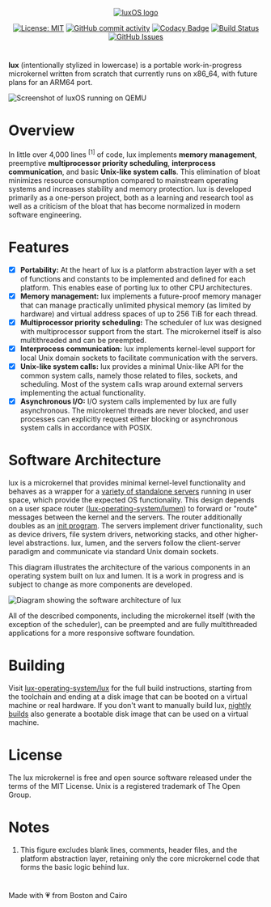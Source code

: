 <div align="center">

[![luxOS logo](https://jewelcodes.io/lux/logo-small.png)](https://github.com/lux-operating-system)

[![License: MIT](https://img.shields.io/github/license/lux-operating-system/kernel?color=red)](https://github.com/lux-operating-system/kernel/blob/main/LICENSE) [![GitHub commit activity](https://img.shields.io/github/commit-activity/w/lux-operating-system/kernel)](https://github.com/lux-operating-system/kernel/commits/main/) [![Codacy Badge](https://app.codacy.com/project/badge/Grade/01007e2804e34b4da5d164ea927443a5)](https://app.codacy.com/gh/lux-operating-system/kernel/dashboard?utm_source=gh&utm_medium=referral&utm_content=&utm_campaign=Badge_grade) [![Build Status](https://github.com/lux-operating-system/kernel/actions/workflows/build-mac.yml/badge.svg)](https://github.com/lux-operating-system/kernel/actions) [![GitHub Issues](https://img.shields.io/github/issues/lux-operating-system/kernel)](https://github.com/lux-operating-system/kernel/issues)

#

</div>

**lux** (intentionally stylized in lowercase) is a portable work-in-progress microkernel written from scratch that currently runs on x86_64, with future plans for an ARM64 port.

![Screenshot of luxOS running on QEMU](https://jewelcodes.io/lux-09-28-24.png)

# Overview

In little over 4,000 lines <sup>[1]</sup> of code, lux implements **memory management**, preemptive **multiprocessor priority scheduling**, **interprocess communication**, and basic **Unix-like system calls**. This elimination of bloat minimizes resource consumption compared to mainstream operating systems and increases stability and memory protection. lux is developed primarily as a one-person project, both as a learning and research tool as well as a criticism of the bloat that has become normalized in modern software engineering.

# Features

- [x] **Portability:** At the heart of lux is a platform abstraction layer with a set of functions and constants to be implemented and defined for each platform. This enables ease of porting lux to other CPU architectures.
- [x] **Memory management:** lux implements a future-proof memory manager that can manage practically unlimited physical memory (as limited by hardware) and virtual address spaces of up to 256 TiB for each thread.
- [x] **Multiprocessor priority scheduling:** The scheduler of lux was designed with multiprocessor support from the start. The microkernel itself is also multithreaded and can be preempted.
- [x] **Interprocess communication:** lux implements kernel-level support for local Unix domain sockets to facilitate communication with the servers.
- [x] **Unix-like system calls:** lux provides a minimal Unix-like API for the common system calls, namely those related to files, sockets, and scheduling. Most of the system calls wrap around external servers implementing the actual functionality.
- [x] **Asynchronous I/O:** I/O system calls implemented by lux are fully asynchronous. The microkernel threads are never blocked, and user processes can explicitly request either blocking or asynchronous system calls in accordance with POSIX.

# Software Architecture

lux is a microkernel that provides minimal kernel-level functionality and behaves as a wrapper for a [variety of standalone servers](https://github.com/lux-operating-system/servers) running in user space, which provide the expected OS functionality. This design depends on a user space router ([lux-operating-system/lumen](https://github.com/lux-operating-system/lumen)) to forward or "route" messages between the kernel and the servers. The router additionally doubles as an [init program](https://en.wikipedia.org/wiki/Init). The servers implement driver functionality, such as device drivers, file system drivers, networking stacks, and other higher-level abstractions. lux, lumen, and the servers follow the client-server paradigm and communicate via standard Unix domain sockets.

This diagram illustrates the architecture of the various components in an operating system built on lux and lumen. It is a work in progress and is subject to change as more components are developed.

![Diagram showing the software architecture of lux](https://jewelcodes.io/res/posts/postdata/7d0ff176d0a68f16603c5030937b325f66d8bd777193d.png)

All of the described components, including the microkernel itself (with the exception of the scheduler), can be preempted and are fully multithreaded applications for a more responsive software foundation.

# Building

Visit [lux-operating-system/lux](https://github.com/lux-operating-system/lux) for the full build instructions, starting from the toolchain and ending at a disk image that can be booted on a virtual machine or real hardware. If you don't want to manually build lux, [nightly builds](https://github.com/lux-operating-system/lux/actions/workflows/nightly-mac.yml) also generate a bootable disk image that can be used on a virtual machine.

# License

The lux microkernel is free and open source software released under the terms of the MIT License. Unix is a registered trademark of The Open Group.

# Notes

1. This figure excludes blank lines, comments, header files, and the platform abstraction layer, retaining only the core microkernel code that forms the basic logic behind lux.

#

Made with 💗 from Boston and Cairo
